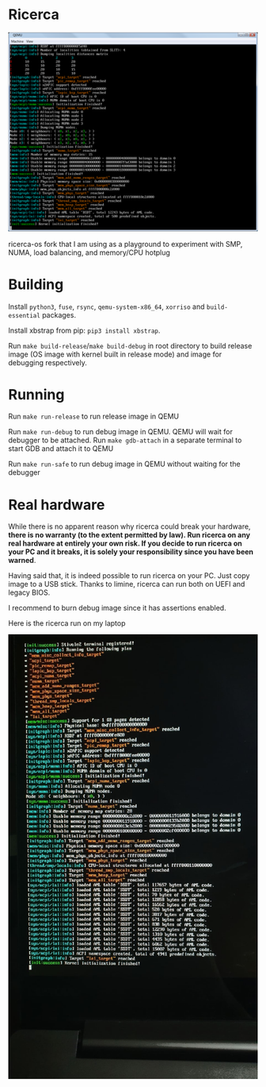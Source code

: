 # Ricerca

![](screenshots/system-init.png)

ricerca-os fork that I am using as a playground to experiment with SMP, NUMA, load balancing, and memory/CPU hotplug

# Building

Install `python3`, `fuse`, `rsync`, `qemu-system-x86_64`, `xorriso` and `build-essential` packages.

Install xbstrap from pip: `pip3 install xbstrap`.

Run `make build-release`/`make build-debug` in root directory to build release image (OS image with kernel built in release mode) and image for debugging respectively.

# Running

Run `make run-release` to run release image in QEMU

Run `make run-debug` to run debug image in QEMU. QEMU will wait for debugger to be attached. Run `make gdb-attach` in a separate terminal to start GDB and attach it to QEMU

Run `make run-safe` to run debug image in QEMU without waiting for the debugger

# Real hardware

While there is no apparent reason why ricerca could break your hardware, **there is no warranty (to the extent permitted by law). Run ricerca on any real hardware at entirely your own risk. If you decide to run ricerca on your PC and it breaks, it is solely your responsibility since you have been warned**.

Having said that, it is indeed possible to run ricerca on your PC. Just copy image to a USB stick. Thanks to limine, ricerca can run both on UEFI and legacy BIOS.

I recommend to burn debug image since it has assertions enabled.

Here is the ricerca run on my laptop

![](screenshots/real-hw.jpg)
